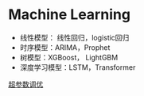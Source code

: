 # Machine Learning


- 线性模型： 线性回归，logistic回归 
- 时序模型：ARIMA，Prophet
- 树模型：XGBoost， LightGBM 
- 深度学习模型：LSTM，Transformer

[超参数调优](https://www.cvmart.net/community/detail/8044)
